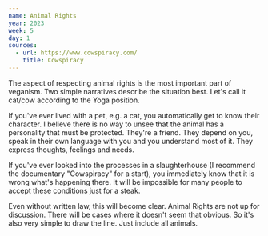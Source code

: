 ```yaml
---
name: Animal Rights
year: 2023
week: 5
day: 1
sources:
  - url: https://www.cowspiracy.com/
    title: Cowspiracy
---
```


The aspect of respecting animal rights is the most important part of veganism.
Two simple narratives describe the situation best. Let's call it cat/cow
according to the Yoga position.

If you've ever lived with a pet, e.g. a cat, you automatically get to know their
character. I believe there is no way to unsee that the animal has a personality
that must be protected. They're a friend. They depend on you, speak in their own
language with you and you understand most of it. They express thoughts, feelings
and needs.

If you've ever looked into the processes in a slaughterhouse (I recommend the
documentary "Cowspiracy" for a start), you immediately know that it is wrong
what's happening there. It will be impossible for many people to accept these
conditions just for a steak.

Even without written law, this will become clear. Animal Rights are not up for
discussion. There will be cases where it doesn't seem that obvious. So it's also
very simple to draw the line. Just include all animals.
